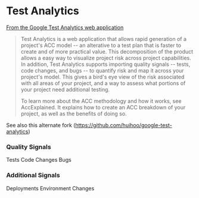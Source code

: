 # Test Analytics

[From the Google Test Analytics web application](https://code.google.com/archive/p/test-analytics/)

> Test Analytics is a web application that allows rapid generation of a project's ACC model -- an alterative to a test plan that is faster to create and of more practical value. This decomposition of the product allows a easy way to visualize project risk across project capabilities. In addition, Test Analytics supports importing quality signals -- tests, code changes, and bugs -- to quantify risk and map it across your project's model. This gives a bird's eye view of the risk associated with all areas of your project, and a way to assess what portions of your project need additional testing.
>  
> To learn more about the ACC methodology and how it works, see AccExplained. It explains how to create an ACC breakdown of your project, as well as the benefits of doing so.


See also this alternate fork (https://github.com/huihoo/google-test-analytics)


### Quality Signals
Tests
Code Changes
Bugs

### Additional Signals

Deployments
Environment Changes
